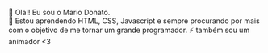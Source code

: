 👋 Ola!! Eu sou o Mario Donato. <br>
🌱 Estou aprendendo HTML, CSS, Javascript e sempre procurando por mais
com o objetivo de me tornar um grande programador.
⚡ também sou um animador <3
